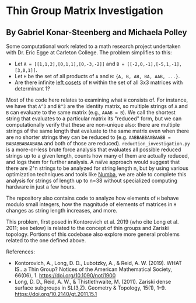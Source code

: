 # Thin Group Matrix Investigation
## By Gabriel Konar-Steenberg and Michaela Polley
Some computational work related to a math research project undertaken with Dr. Eric Egge at Carleton College. The problem simplifies to this:
 * Let `A = [[1,1,2],[0,1,1],[0,-3,-2]]` and `B = [[-2,0,-1],[-5,1,-1],[3,0,1]]`.
 * Let `H` be the set of all products of `A` and `B`: `{A, B, AB, BA, AAB, ...}`.
 * Are there infinite [left cosets](https://en.wikipedia.org/wiki/Coset) of `H` within the set of all 3x3 matrices with determinant 1?

Most of the code here relates to examining what `H` consists of. For instance, we have that `A^3` and `B^3` are the identity matrix, so multiple strings of `A` and `B` can evaluate to the same matrix (e.g., `AAAB = B`). We call the shortest string that evaluates to a particular matrix its "reduced" form, but we can computationally verify that these are non-unique also: there are multiple strings of the same length that evaluate to the same matrix even when there are no shorter strings they can be reduced to (e.g. `AABBABBAABAABB = BABABBABAABABA` and both of those are reduced). `reduction_investigation.py` is a more-or-less brute force analysis that evaluates all possible reduced strings up to a given length, counts how many of them are actually reduced, and logs them for further analysis. A naïve approach would suggest that there are 2^n strings to be analyzed for string length n, but by using various optimization techniques and tools like [Numba](https://numba.pydata.org/), we are able to complete this analysis for strings of length up to n=38 without specialized computing hardware in just a few hours.

The repository also contains code to analyze how elements of `H` behave modulo small integers, how the magnitude of elements of matrices in `H` changes as string length increases, and more.

This problem, first posed in Kontorovich et al. 2019 (who cite Long et al. 2011; see below) is related to the concept of thin groups and Zariski topology. Portions of this codebase also explore more general problems related to the one defined above.

References:
 * Kontorovich, A., Long, D. D., Lubotzky, A., & Reid, A. W. (2019). WHAT IS...a Thin Group? Notices of the American Mathematical Society, 66(06), 1. https://doi.org/10.1090/noti1900
 * Long, D. D., Reid, A. W., & Thistlethwaite, M. (2011). Zariski dense surface subgroups in SL(3,Z). Geometry & Topology, 15(1), 1–9. https://doi.org/10.2140/gt.2011.15.1
